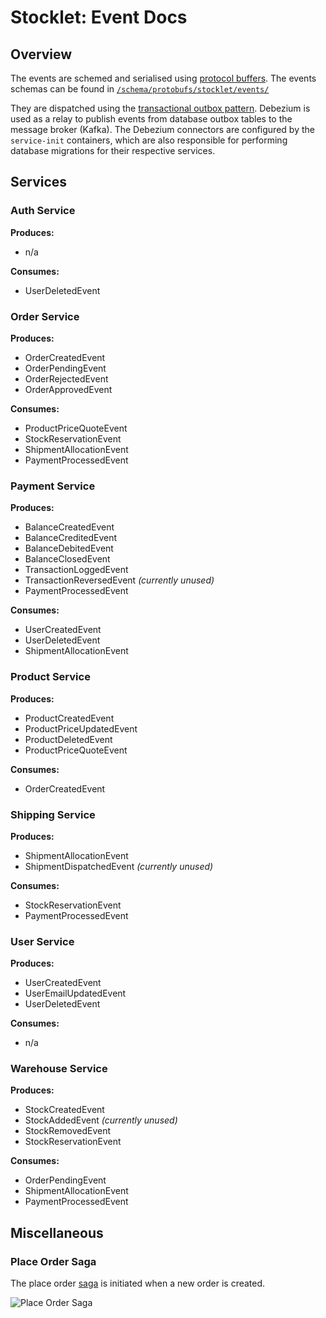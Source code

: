 # Stocklet: Event Docs

## Overview

The events are schemed and serialised using [protocol buffers](https://protobuf.dev/). The events schemas can be found in [``/schema/protobufs/stocklet/events/``](/schema/protobufs/stocklet/events/)

They are dispatched using the [transactional outbox pattern](https://microservices.io/patterns/data/transactional-outbox.html). Debezium is used as a relay to publish events from database outbox tables to the message broker (Kafka). The Debezium connectors are configured by the ``service-init`` containers, which are also responsible for performing database migrations for their respective services.

## Services

### Auth Service

**Produces:**

* n/a

**Consumes:**

* UserDeletedEvent

### Order Service

**Produces:**

* OrderCreatedEvent
* OrderPendingEvent
* OrderRejectedEvent
* OrderApprovedEvent

**Consumes:**

* ProductPriceQuoteEvent
* StockReservationEvent
* ShipmentAllocationEvent
* PaymentProcessedEvent

### Payment Service

**Produces:**

* BalanceCreatedEvent
* BalanceCreditedEvent
* BalanceDebitedEvent
* BalanceClosedEvent
* TransactionLoggedEvent
* TransactionReversedEvent *(currently unused)*
* PaymentProcessedEvent

**Consumes:**

* UserCreatedEvent
* UserDeletedEvent
* ShipmentAllocationEvent

### Product Service

**Produces:**

* ProductCreatedEvent
* ProductPriceUpdatedEvent
* ProductDeletedEvent
* ProductPriceQuoteEvent

**Consumes:**

* OrderCreatedEvent

### Shipping Service

**Produces:**

* ShipmentAllocationEvent
* ShipmentDispatchedEvent *(currently unused)*

**Consumes:**

* StockReservationEvent
* PaymentProcessedEvent

### User Service

**Produces:**

* UserCreatedEvent
* UserEmailUpdatedEvent
* UserDeletedEvent

**Consumes:**

* n/a

### Warehouse Service

**Produces:**

* StockCreatedEvent
* StockAddedEvent *(currently unused)*
* StockRemovedEvent
* StockReservationEvent

**Consumes:**

* OrderPendingEvent
* ShipmentAllocationEvent
* PaymentProcessedEvent

## Miscellaneous

### Place Order Saga

The place order [saga](https://microservices.io/patterns/data/saga.html) is initiated when a new order is created.

![Place Order Saga](/docs/imgs/placeordersaga.svg)
